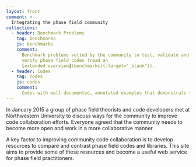 ```yaml
---
layout: front
comment: >-
  Integrating the phase field community
collections:
  - header: Benchmark Problems
    tag: benchmarks
    js: benchmarks
    comment:
      Benchmark problems vetted by the community to test, validate and
      verify phase field codes (read an
      [extended overview](benchmarks){:target="_blank"}).
  - header: Codes
    tag: codes
    js: codes
    comment:
      Codes with well documented, annotated examples that demonstrate the phase field method.
---
```


In January 2015 a group of phase field theorists and code developers
met at Northwestern University to discuss ways for the community to
improve code collaboration efforts. Everyone agreed that the community
needs to become more open and work in a more collaborative manner.

A key factor to improving community code collaboration is to develop
resources to compare and contrast phase field codes and
libraries. This site aims to provide some of these resources and
become a useful web service for phase field practitioners.
